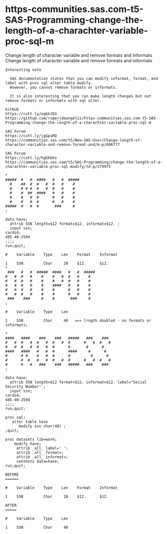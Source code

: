 # https-communities.sas.com-t5-SAS-Programming-change-the-length-of-a-charachter-variable-proc-sql-m
Change length of character variable and remove formats and informats  
    Change length of character variable and remove formats and informats                                                                          
                                                                                                                                                  
    Interesting note                                                                                                                              
                                                                                                                                                  
      SAS documentation states that you can modify informat, format, and label with proc sql alter table modify.                                  
      However, you cannot remove formats or informats.                                                                                            
                                                                                                                                                  
      It is also interesting that you can make length changes but not remove formats or informats with sql alter.                                 
                                                                                                                                                  
    GitHub                                                                                                                                        
    https://cutt.ly/ogGkJEG                                                                                                                       
    https://github.com/rogerjdeangelis/https-communities.sas.com-t5-SAS-Programming-change-the-length-of-a-charachter-variable-proc-sql-m         
                                                                                                                                                  
    SAS Forum                                                                                                                                     
    https://cutt.ly/jgGpuRD                                                                                                                       
    https://communities.sas.com/t5/New-SAS-User/Change-length-of-character-variable-and-remove-format-and/m-p/696777                              
                                                                                                                                                  
    SAS Forum                                                                                                                                     
    https://cutt.ly/hgGkbks                                                                                                                       
    https://communities.sas.com/t5/SAS-Programming/change-the-length-of-a-charachter-variable-proc-sql-modify/td-p/279975                         
                                                                                                                                                  
    *                                                                                                                                             
    #####  #   #  ####   #   #  #####                                                                                                             
      #    ##  #  #   #  #   #    #                                                                                                               
      #    # # #  #   #  #   #    #                                                                                                               
      #    #  ##  ####   #   #    #                                                                                                               
      #    #   #  #      #   #    #                                                                                                               
      #    #   #  #      #   #    #                                                                                                               
    #####  #   #  #       ###     #                                                                                                               
    ;                                                                                                                                             
                                                                                                                                                  
    data have;                                                                                                                                    
      attrib SSN length=$12 format=$12. informat=$12. ;                                                                                           
      input ssn;                                                                                                                                  
    cards4;                                                                                                                                       
    485-40-2594                                                                                                                                   
    ;;;;                                                                                                                                          
    run;quit;                                                                                                                                     
                                                                                                                                                  
    #    Variable    Type    Len    Format    Informat                                                                                            
                                                                                                                                                  
    1    SSN         Char     20    $12.      $12.                                                                                                
    *                                                                                                                                             
     ###   #   #  #####  ####   #   #  #####                                                                                                      
    #   #  #   #    #    #   #  #   #    #                                                                                                        
    #   #  #   #    #    #   #  #   #    #                                                                                                        
    #   #  #   #    #    ####   #   #    #                                                                                                        
    #   #  #   #    #    #      #   #    #                                                                                                        
    #   #  #   #    #    #      #   #    #                                                                                                        
     ###    ###     #    #       ###     #                                                                                                        
    ;                                                                                                                                             
                                                                                                                                                  
    #    Variable    Type    Len                                                                                                                  
                                                                                                                                                  
    1    SSN         Char     40   ==> lrngth doubled - no formats or informats;                                                                  
                                                                                                                                                  
    *                                                                                                                                             
    ####   ####    ###    ###   #####   ###    ###                                                                                                
    #   #  #   #  #   #  #   #  #      #   #  #   #                                                                                               
    #   #  #   #  #   #  #      #       #      #                                                                                                  
    ####   ####   #   #  #      ####     #      #                                                                                                 
    #      # #    #   #  #      #         #      #                                                                                                
    #      #  #   #   #  #   #  #      #   #  #   #                                                                                               
    #      #   #   ###    ###   #####   ###    ###                                                                                                
    ;                                                                                                                                             
                                                                                                                                                  
    data have;                                                                                                                                    
      attrib SSN length=$12 format=$12. informat=$12. label="Social Security Number" ;                                                            
      input ssn;                                                                                                                                  
    cards4;                                                                                                                                       
    485-40-2594                                                                                                                                   
    ;;;;                                                                                                                                          
    run;quit;                                                                                                                                     
                                                                                                                                                  
    proc sql;                                                                                                                                     
       alter table have                                                                                                                           
          modify ssn char(40) ;                                                                                                                   
    ;quit;                                                                                                                                        
                                                                                                                                                  
    proc datasets lib=work;                                                                                                                       
        modify have;                                                                                                                              
         attrib _all_ label=' ';                                                                                                                  
         attrib _all_ format=;                                                                                                                    
         attrib _all_ informat=;                                                                                                                  
         contents data=have;                                                                                                                      
    run;quit;                                                                                                                                     
                                                                                                                                                  
    BEFORE                                                                                                                                        
    ======                                                                                                                                        
                                                                                                                                                  
    #    Variable    Type    Len    Format    Informat                                                                                            
                                                                                                                                                  
    1    SSN         Char     20    $12.      $12.                                                                                                
                                                                                                                                                  
    AFTER                                                                                                                                         
    =====                                                                                                                                         
                                                                                                                                                  
    #    Variable    Type    Len                                                                                                                  
                                                                                                                                                  
    1    SSN         Char     40                                                                                                                  
                                                                                                                                                  
                                                                                                                                                  
